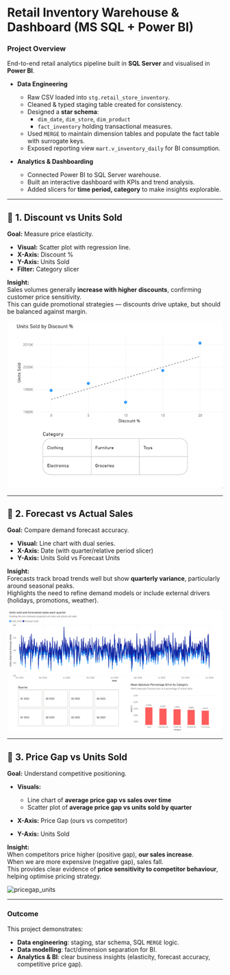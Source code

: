 # Retail Inventory Warehouse & Dashboard (MS SQL + Power BI)

### Project Overview
End-to-end retail analytics pipeline built in **SQL Server** and visualised in **Power BI**.  

- **Data Engineering**
  - Raw CSV loaded into `stg.retail_store_inventory`.
  - Cleaned & typed staging table created for consistency.
  - Designed a **star schema**:  
    - `dim_date`, `dim_store`, `dim_product`  
    - `fact_inventory` holding transactional measures.  
  - Used `MERGE` to maintain dimension tables and populate the fact table with surrogate keys.
  - Exposed reporting view `mart.v_inventory_daily` for BI consumption.  

- **Analytics & Dashboarding**
  - Connected Power BI to SQL Server warehouse.
  - Built an interactive dashboard with KPIs and trend analysis.
  - Added slicers for **time period, category** to make insights explorable.  

---

## 🔹 1. Discount vs Units Sold
**Goal:** Measure price elasticity.  

- **Visual:** Scatter plot with regression line.  
- **X-Axis:** Discount %  
- **Y-Axis:** Units Sold  
- **Filter:** Category slicer  

**Insight:**  
Sales volumes generally **increase with higher discounts**, confirming customer price sensitivity.  
This can guide promotional strategies — discounts drive uptake, but should be balanced against margin.  

![discount_units_sold](plots/Discount_vs_units_sold.gif)  

---

## 🔹 2. Forecast vs Actual Sales
**Goal:** Compare demand forecast accuracy.  

- **Visual:** Line chart with dual series.  
- **X-Axis:** Date (with quarter/relative period slicer)  
- **Y-Axis:** Units Sold vs Forecast Units  

**Insight:**  
Forecasts track broad trends well but show **quarterly variance**, particularly around seasonal peaks.  
Highlights the need to refine demand models or include external drivers (holidays, promotions, weather).  

![forecast_vs_actual](plots/units_sold_vs_forecast.gif)  

---

## 🔹 3. Price Gap vs Units Sold
**Goal:** Understand competitive positioning.  

- **Visuals:**  
  - Line chart of **average price gap vs sales over time**  
  - Scatter plot of **average price gap vs units sold by quarter**  

- **X-Axis:** Price Gap (ours vs competitor)  
- **Y-Axis:** Units Sold  

**Insight:**  
When competitors price higher (positive gap), **our sales increase**.  
When we are more expensive (negative gap), sales fall.  
This provides clear evidence of **price sensitivity to competitor behaviour**, helping optimise pricing strategy.  

![pricegap_units](plots/PriceGap_vs_Units.gif)  

---

### Outcome
This project demonstrates:  
- **Data engineering**: staging, star schema, SQL `MERGE` logic.  
- **Data modelling**: fact/dimension separation for BI.  
- **Analytics & BI**: clear business insights (elasticity, forecast accuracy, competitive price gap).  
